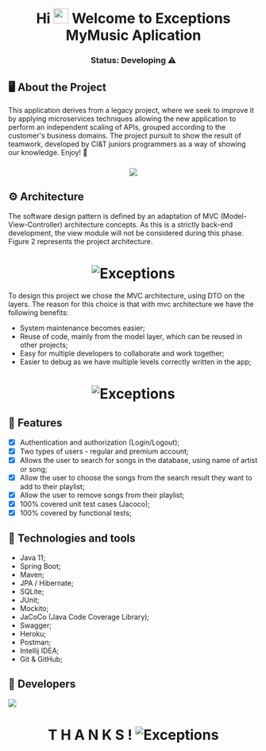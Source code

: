 <h1 align="center">
Hi <img src="https://raw.githubusercontent.com/kaueMarques/kaueMarques/master/hi.gif" width="30px">
Welcome to Exceptions MyMusic Aplication
</h1>

<h3 align="center">
Status: Developing ⚠️
</h3>

## 🖥️ About the Project

This application derives from a legacy project, where we seek to improve it by applying microservices techniques allowing the new application to perform an independent scaling of APIs, grouped according to the customer's business domains.
The project pursuit to show the result of teamwork, developed by CI&T juniors programmers as a way of showing our knowledge. Enjoy! 🚀

<h3 align=center>
<img src="https://media3.giphy.com/media/l4Ep71LWjYR1eCPXq/giphy.gif?cid=ecf05e47l0tt74ccocho3m8eesb7axm13yxedh2zhn22vlac&rid=giphy.gif&ct=g">
</h3>

## ⚙️ Architecture
The software design pattern is defined by an adaptation of MVC (Model-View-Controller) architecture concepts. As this is a strictly back-end development, the view module will not be considered during this phase. Figure 2 represents the project architecture.
<h1 align="center">
 <img alt="Exceptions" title="#Exceptions" src="ExceptionsMyMusic/.github/midia/arquitetura.drawio2.drawio.png"/>
</h1>

To design this project we chose the MVC architecture, using DTO on the layers. The reason for this choice is that with mvc architecture we have the following benefits:
- System maintenance becomes easier;
- Reuse of code, mainly from the model layer, which can be reused in other projects;
- Easy for multiple developers to collaborate and work together;
- Easier to debug as we have multiple levels correctly written in the app;
<h1 align="center">
 <img alt="Exceptions" title="#Exceptions" src="ExceptionsMyMusic/.github/midia/arquiteturaModelo.png"/>
</h1>

## 📌 Features
- [X]  Authentication and authorization (Login/Logout);
- [X]  Two types of users - regular and premium account;
- [X]  Allows the user to search for songs in the database, using name of artist or song;
- [X]  Allow the user to choose the songs from the search result they want to add to their playlist;
- [X]  Allow the user to remove songs from their playlist;
- [X]  100% covered unit test cases (Jacoco);
- [X]  100% covered by functional tests;

## 🔫 Technologies and tools
- Java 11;
- Spring Boot;
- Maven;
- JPA / Hibernate;
- SQLite;
- JUnit;
- Mockito;
- JaCoCo (Java Code Coverage Library);
- Swagger;
- Heroku;
- Postman;
- Intellij IDEA;
- Git & GitHub;

## 🤖 Developers

<a href="https://github.com/arnald-queiroga/ExceptionsMyMusic/graphs/contributors">
  <img src="https://contrib.rocks/image?repo=arnald-queiroga/ExceptionsMyMusic" />
</a>

<h1 align="center">
T H A N K S !
 <img alt="Exceptions" title="#Exceptions" src="ExceptionsMyMusic/.github/midia/EXCEPTIONS TEAM.gif"/>
</h1>
